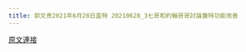 ```yaml
---
title: 郭文贵2021年6月28日盖特 20210628_3七哥和約翰哥哥討論蓋特功能改善
---
```


[原文連接](https://gnews.org/ThreadView/53481196)


